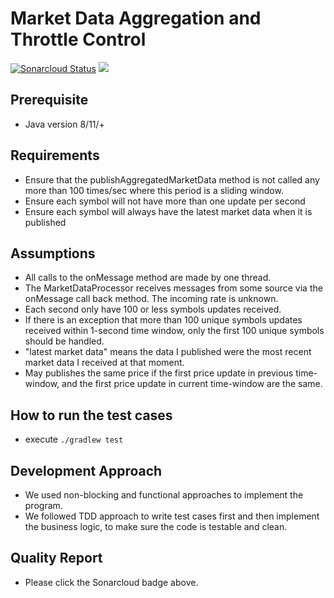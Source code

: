 # Market Data Aggregation and Throttle Control

[![Sonarcloud Status](https://sonarcloud.io/api/project_badges/measure?project=januslinhc_MarketDataProcessor&metric=alert_status)](https://sonarcloud.io/dashboard?id=januslinhc_MarketDataProcessor) [![](https://github.com/januslinhc/MarketDataProcessor/workflows/build/badge.svg)](https://github.com/januslinhc/MarketDataProcessor)

## Prerequisite

- Java version 8/11/+

## Requirements

- Ensure that the publishAggregatedMarketData method is not called any more than 100 times/sec where this period is a
  sliding window.
- Ensure each symbol will not have more than one update per second
- Ensure each symbol will always have the latest market data when it is published

## Assumptions

- All calls to the onMessage method are made by one thread.
- The MarketDataProcessor receives messages from some source via the onMessage call back method. The incoming rate is
  unknown.
- Each second only have 100 or less symbols updates received.
- If there is an exception that more than 100 unique symbols updates received within 1-second time window, only the
  first 100 unique symbols should be handled.
- "latest market data" means the data I published were the most recent market data I received at that moment.
- May publishes the same price if the first price update in previous time-window, and the first price update in current
  time-window are the same.

## How to run the test cases

- execute `./gradlew test`

## Development Approach

- We used non-blocking and functional approaches to implement the program.
- We followed TDD approach to write test cases first and then implement the business logic, to make sure the code is
  testable and clean.

## Quality Report

- Please click the Sonarcloud badge above.